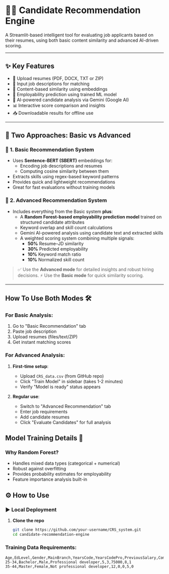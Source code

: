 # 🧑‍💼 Candidate Recommendation Engine

A Streamlit-based intelligent tool for evaluating job applicants based on their resumes, using both basic content similarity and advanced AI-driven scoring.

---

## ✨ Key Features

- 📄 Upload resumes (PDF, DOCX, TXT or ZIP)
- 📝 Input job descriptions for matching
- 🧠 Content-based similarity using embeddings
- 🧮 Employability prediction using trained ML model
- 🤖 AI-powered candidate analysis via Gemini (Google AI)
- 📊 Interactive score comparison and insights
- 📥 Downloadable results for offline use

---

## 🧭 Two Approaches: Basic vs Advanced

### 🔹 **1. Basic Recommendation System**

- Uses **Sentence-BERT (SBERT)** embeddings for:
  - Encoding job descriptions and resumes
  - Computing cosine similarity between them
- Extracts skills using regex-based keyword patterns
- Provides quick and lightweight recommendations
- Great for fast evaluations without training models

### 🔸 **2. Advanced Recommendation System**

- Includes everything from the Basic system **plus**:
  - A **Random Forest-based employability prediction model** trained on structured candidate attributes
  - Keyword overlap and skill count calculations
  - Gemini AI-powered analysis using candidate text and extracted skills
  - A weighted scoring system combining multiple signals:
    - **50%** Resume–JD similarity
    - **30%** Predicted employability
    - **10%** Keyword match ratio
    - **10%** Normalized skill count

> ✅ Use the **Advanced mode** for detailed insights and robust hiring decisions.
> ⚡ Use the **Basic mode** for quick similarity scoring.

---

## How To Use Both Modes 🛠️

### For Basic Analysis:
1. Go to "Basic Recommendation" tab
2. Paste job description
3. Upload resumes (files/text/ZIP)
4. Get instant matching scores

### For Advanced Analysis:
1. **First-time setup**:
   - Upload `CRS_data.csv` (from GitHub repo)
   - Click "Train Model" in sidebar (takes 1-2 minutes)
   - Verify "Model is ready" status appears

2. **Regular use**:
   - Switch to "Advanced Recommendation" tab
   - Enter job requirements
   - Add candidate resumes
   - Click "Evaluate Candidates" for full analysis

## Model Training Details 🤖

### Why Random Forest?
- Handles mixed data types (categorical + numerical)
- Robust against overfitting
- Provides probability estimates for employability
- Feature importance analysis built-in



## ⚙️ How to Use

### ▶️ Local Deployment

1. **Clone the repo**
   ```bash
   git clone https://github.com/your-username/CRS_system.git
   cd candidate-recommendation-engine


### Training Data Requirements:
```csv
Age,EdLevel,Gender,MainBranch,YearsCode,YearsCodePro,PreviousSalary,ComputerSkills,Employed
25-34,Bachelor,Male,Professional developer,5,3,75000,8,1
35-44,Master,Female,Not professional developer,12,0,0,5,0
